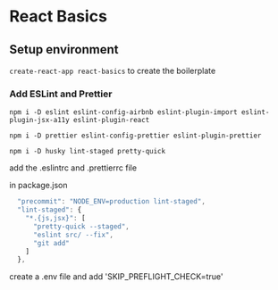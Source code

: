 # React Basics

## Setup environment

`create-react-app react-basics` to create the boilerplate

### Add ESLint and Prettier

`npm i -D eslint eslint-config-airbnb eslint-plugin-import eslint-plugin-jsx-a11y eslint-plugin-react`

`npm i -D prettier eslint-config-prettier eslint-plugin-prettier`

`npm i -D husky lint-staged pretty-quick`

add the .eslintrc and .prettierrc file

in package.json

```js
  "precommit": "NODE_ENV=production lint-staged",
  "lint-staged": {
    "*.{js,jsx}": [
      "pretty-quick --staged",
      "eslint src/ --fix",
      "git add"
    ]
  },
```

create a .env file and add 'SKIP_PREFLIGHT_CHECK=true'
